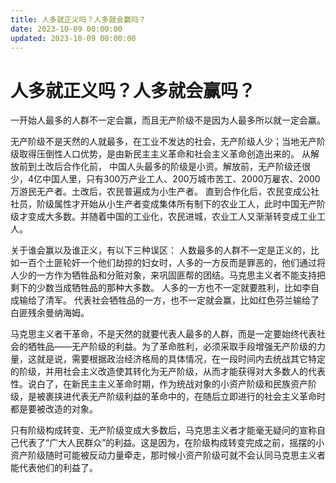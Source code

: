```yaml
---
title: 人多就正义吗？人多就会赢吗？
date: 2023-10-09 00:00:00
updated: 2023-10-09 00:00:00
---
```


# 人多就正义吗？人多就会赢吗？

一开始人最多的人群不一定会赢，而且无产阶级不是因为人最多所以就一定会赢。

无产阶级不是天然的人就最多，在工业不发达的社会，无产阶级人少；当地无产阶级取得压倒性人口优势，是由新民主主义革命和社会主义革命创造出来的。
从解放前到土改后合作化前， 中国人头最多的阶级是小资。解放前，无产阶级还很少，4亿中国人里，只有300万产业工人、200万城市苦工、2000万雇农、2000万游民无产者。土改后，农民普遍成为小生产者。
直到合作化后，农民变成公社社员，阶级属性才开始从小生产者变成集体所有制下的农业工人，此时中国无产阶级才变成大多数。并随着中国的工业化，农民进城，农业工人又渐渐转变成工业工人。

关于谁会赢以及谁正义，有以下三种误区：
人数最多的人群不一定是正义的，比如一百个土匪轮奸一个他们劫掠的妇女时，人多的一方反而是罪恶的，他们通过将人少的一方作为牺牲品和分赃对象，来巩固匪帮的团结。马克思主义者不能支持把剩下的少数当成牺牲品的那种大多数。
人多的一方也不一定就要胜利，比如李自成输给了清军。
代表社会牺牲品的一方，也不一定就会赢，比如红色芬兰输给了白匪残余曼纳海姆。

马克思主义者干革命，不是天然的就要代表人最多的人群，而是一定要始终代表社会的牺牲品——无产阶级的利益。为了革命胜利，必须采取手段增强无产阶级的力量，这就是说，需要根据政治经济格局的具体情况，在一段时间内去统战其它特定的阶级，并用社会主义改造使其转化为无产阶级，从而才能获得对大多数人的代表性。说白了，在新民主主义革命时期，作为统战对象的小资产阶级和民族资产阶级，是被裹挟进代表无产阶级利益的革命中的，在随后立即进行的社会主义革命时都是要被改造的对象。

只有阶级构成转变、无产阶级变成大多数后，马克思主义者才能毫无疑问的宣称自己代表了“广大人民群众”的利益。这是因为，在阶级构成转变完成之前，摇摆的小资产阶级随时可能被反动力量牵走，那时候小资产阶级可就不会认同马克思主义者能代表他们的利益了。
